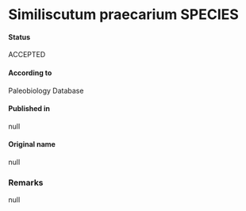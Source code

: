 Similiscutum praecarium SPECIES
=======

#### Status
ACCEPTED

#### According to
Paleobiology Database

#### Published in
null

#### Original name
null

### Remarks
null